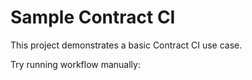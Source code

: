 # Sample Contract CI

This project demonstrates a basic Contract CI use case.

Try running workflow manually: